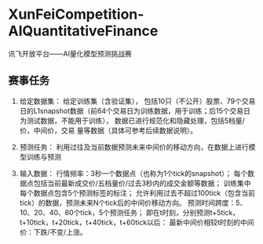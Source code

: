 # XunFeiCompetition-AIQuantitativeFinance
讯飞开放平台——AI量化模型预测挑战赛

## 赛事任务
1. 给定数据集：
给定训练集（含验证集）， 包括10只（不公开）股票、79个交易日的L1snapshot数据（前64个交易日为训练数据，用于训练；后15个交易日为测试数据，不能用于训练）， 数据已进行规范化和隐藏处理，包括5档量/价，中间价，交易 量等数据（具体可参考后续数据说明）。

2. 预测任务：
利用过往及当前数据预测未来中间价的移动方向，在数据上进行模型训练与预测

3. 输入数据：
行情频率：3秒一个数据点（也称为1个tick的snapshot）；
每个数据点包括当前最新成交价/五档量价/过去3秒内的成交金额等数据；
训练集中每个数据点包含5个预测标签的标注； 允许利用过去不超过100tick（包含当前tick）的数据，预测未来N个tick后的中间价移动方向。
预测时间跨度：5、10、20、40、60个tick，5个预测任务；
即在t时刻，分别预测t+5tick，t+10tick，t+20tick，t+40tick，t+60tick以后： 最新中间价相较t时刻的中间价：下跌/不变/上涨。
